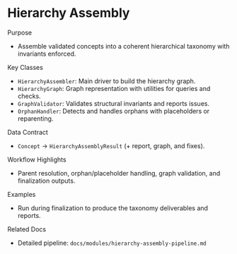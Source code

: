 # Hierarchy Assembly

Purpose
- Assemble validated concepts into a coherent hierarchical taxonomy with invariants enforced.

Key Classes
- `HierarchyAssembler`: Main driver to build the hierarchy graph.
- `HierarchyGraph`: Graph representation with utilities for queries and checks.
- `GraphValidator`: Validates structural invariants and reports issues.
- `OrphanHandler`: Detects and handles orphans with placeholders or reparenting.

Data Contract
- `Concept` → `HierarchyAssemblyResult` (+ report, graph, and fixes).

Workflow Highlights
- Parent resolution, orphan/placeholder handling, graph validation, and finalization outputs.

Examples
- Run during finalization to produce the taxonomy deliverables and reports.

Related Docs
- Detailed pipeline: `docs/modules/hierarchy-assembly-pipeline.md`


